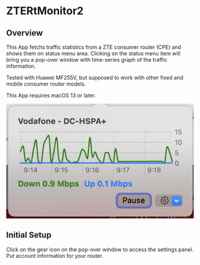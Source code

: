# ZTERtMonitor2

## Overview
This App fetchs traffic statistics from a ZTE consumer router (CPE) and shows them on status menu area.
Clicking on the status menu item will bring you a pop-over window with time-series graph of the traffic information.

Tested with Huawei MF255V, but supposed to work with other fixed and mobile consumer router models.

This App requires macOS 13 or later.

![Image](screenshot.png)

## Initial Setup
Click on the gear icon on the pop-over window to access the settings panel. Put account information for your router.
